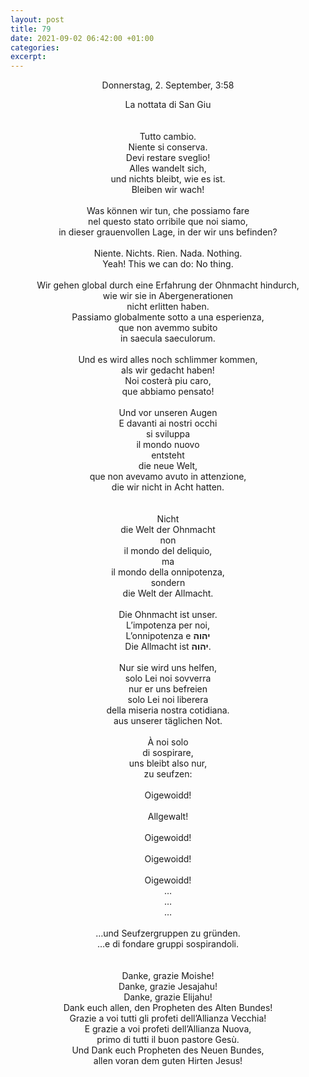 ```yaml
---
layout: post
title: 79
date: 2021-09-02 06:42:00 +01:00
categories: 
excerpt: 
---
```


<p align="center">Donnerstag, 2. September, 3:58</p>

<p align="center">La nottata di San Giu<br/>
<br/><br/>
Tutto cambio.<br/>
Niente si conserva.<br/>
Devi restare sveglio!<br/>
Alles wandelt sich,<br/>
und nichts bleibt, wie es ist.<br/>
Bleiben wir wach!<br/>
<br/>
Was können wir tun, che possiamo fare<br/>
nel questo stato orribile que noi siamo,<br/>
in dieser grauenvollen Lage, in der wir uns befinden?<br/>
<br/>
Niente. Nichts. Rien. Nada. Nothing.<br/>
Yeah! This we can do: No thing.<br/>
<br/>
Wir gehen global durch eine Erfahrung der Ohnmacht hindurch,<br/>
wie wir sie in Abergenerationen<br/>
nicht erlitten haben.<br/>
Passiamo globalmente sotto a una esperienza,<br/>
que non avemmo subito<br/>
in saecula saeculorum.<br/>
<br/>
Und es wird alles noch schlimmer kommen,<br/>
als wir gedacht haben!<br/>
Noi costerà piu caro,<br/>
que abbiamo pensato!<br/>
<br/>
Und vor unseren Augen<br/>
E davanti ai nostri occhi<br/>
si sviluppa<br/>
il mondo nuovo<br/>
entsteht<br/>
die neue Welt,<br/>
que non avevamo avuto in attenzione,<br/>
die wir nicht in Acht hatten.<br/>
<br/>
<br/>
Nicht<br/>
die Welt der Ohnmacht<br/>
non<br/>
il mondo del deliquio,<br/>
ma<br/>
il mondo della onnipotenza,<br/>
sondern<br/>
die Welt der Allmacht.<br/>
<br/>
Die Ohnmacht ist unser.<br/>
L’impotenza per noi,<br/>
L’onnipotenza e <b>יהוה</b>
<br/>
Die Allmacht ist <b>יהוה</b>.
<br/>
 <br/>
Nur sie wird uns helfen,<br/>
solo Lei noi sovverra<br/>
nur er uns befreien<br/>
solo Lei noi liberera<br/>
della miseria nostra cotidiana.<br/>
aus unserer täglichen Not.<br/>
<br/>
À noi solo<br/>
di sospirare,<br/>
uns bleibt also nur,<br/>
zu seufzen:<br/>
<br/>
Oigewoidd!<br/>
<br/>
Allgewalt!<br/>
<br/>
Oigewoidd!<br/>
<br/>
Oigewoidd!<br/>
<br/>
Oigewoidd!<br/>
…<br/>
…<br/>
…<br/>
<br/>
…und Seufzergruppen zu gründen.<br/>
…e di fondare gruppi sospirandoli.<br/>
<br/><br/>
Danke, grazie Moishe!<br/>
Danke, grazie Jesajahu!<br/>
Danke, grazie Elijahu!<br/>
Dank euch allen, den Propheten des Alten Bundes!<br/>
Grazie a voi tutti gli profeti dell’Allianza Vecchia!<br/>
E grazie a voi profeti dell’Allianza Nuova,<br/>
primo di tutti il buon pastore Gesù.<br/>
Und Dank euch Propheten des Neuen Bundes,<br/>
allen voran dem guten Hirten Jesus!</p>
